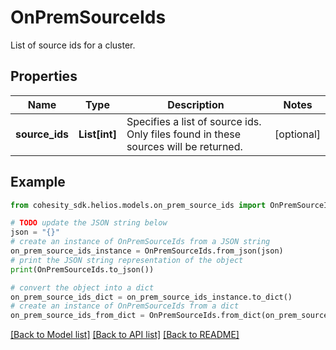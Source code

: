 # OnPremSourceIds

List of source ids for a cluster.

## Properties

Name | Type | Description | Notes
------------ | ------------- | ------------- | -------------
**source_ids** | **List[int]** | Specifies a list of source ids. Only files found in these sources will be returned. | [optional] 

## Example

```python
from cohesity_sdk.helios.models.on_prem_source_ids import OnPremSourceIds

# TODO update the JSON string below
json = "{}"
# create an instance of OnPremSourceIds from a JSON string
on_prem_source_ids_instance = OnPremSourceIds.from_json(json)
# print the JSON string representation of the object
print(OnPremSourceIds.to_json())

# convert the object into a dict
on_prem_source_ids_dict = on_prem_source_ids_instance.to_dict()
# create an instance of OnPremSourceIds from a dict
on_prem_source_ids_from_dict = OnPremSourceIds.from_dict(on_prem_source_ids_dict)
```
[[Back to Model list]](../README.md#documentation-for-models) [[Back to API list]](../README.md#documentation-for-api-endpoints) [[Back to README]](../README.md)


